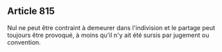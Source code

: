 Article 815
----
Nul ne peut être contraint à demeurer dans l'indivision et le partage peut
toujours être provoqué, à moins qu'il n'y ait été sursis par jugement ou
convention.
